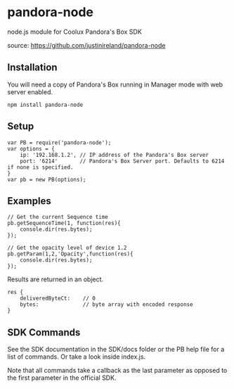 # pandora-node
node.js module for Coolux Pandora's Box SDK

source: https://github.com/justinireland/pandora-node


## Installation
You will need a copy of Pandora's Box running in Manager mode with web server enabled.

```
npm install pandora-node
```

## Setup

```
var PB = require('pandora-node');
var options = {
    ip: '192.168.1.2', // IP address of the Pandora's Box server
    port: '6214'       // Pandora's Box Server port. Defaults to 6214 if none is specified.
}
var pb = new PB(options);
```

## Examples

```
// Get the current Sequence time
pb.getSequenceTime(1, function(res){
    console.dir(res.bytes);
});

// Get the opacity level of device 1.2
pb.getParam(1,2,'Opacity',function(res){
    console.dir(res.bytes);
});
```

Results are returned in an object.
```
res {
    deliveredByteCt:    // 0
    bytes:              // byte array with encoded response
}
```

## SDK Commands
See the SDK documentation in the SDK/docs folder or the PB help file for a list of commands. Or take a look inside index.js.

Note that all commands take a callback as the last parameter as opposed to the first parameter in the official SDK.

